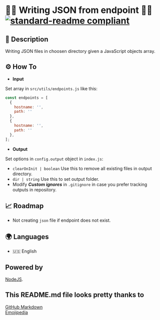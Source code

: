 # 🧑‍💻 Writing JSON from endpoint 🧑‍💻 [![standard-readme compliant](https://img.shields.io/badge/readme%20style-standard-brightgreen.svg?style=flat-square)](https://github.com/RichardLitt/standard-readme)

## 🔖 Description

Writing JSON files in choosen directory given a JavaScript objects array.

## ⚙️ How To

* **Input**

Set array in `src/utils/endpoints.js` like this:

```javascript
const endpoints = [
  {
    hostname: '',
    path: ''
  },
  {
    hostname: '',
    path: ''
  },
];
```

* **Output**

Set options in `config.output` object in `index.js`:

- `clearOnInit | boolean` Use this to remove all existing files in output directory.
- `dir | string` Use this to set output folder. 
- Modify ***Custom ignores*** in `.gitignore` in case you prefer tracking outputs in repository.

## 📈 Roadmap

- Not creating `json` file if endpoint does not exist.

## 🌍 Languages

- 🇺🇸 English

## Powered by

[NodeJS](https://nodejs.org/).

## This README.md file looks pretty thanks to

[GitHub Markdown](https://guides.github.com/features/mastering-markdown/) \
[Emojipedia](https://emojipedia.org/)
